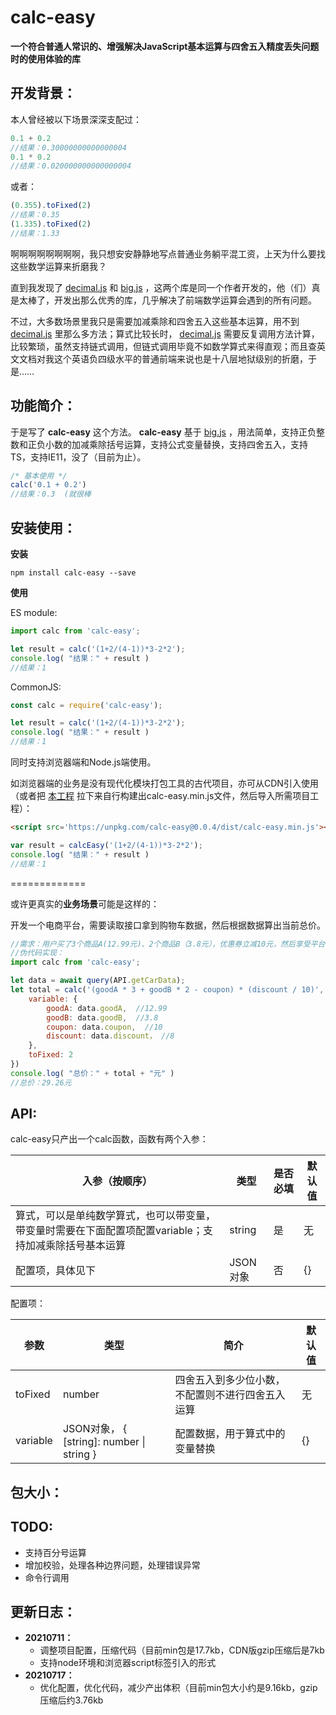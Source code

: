 # calc-easy
**一个符合普通人常识的、增强解决JavaScript基本运算与四舍五入精度丢失问题时的使用体验的库**


## 开发背景：
本人曾经被以下场景深深支配过：
```javascript
0.1 + 0.2
//结果：0.30000000000000004
0.1 * 0.2
//结果：0.020000000000000004
```
或者：
```javascript
(0.355).toFixed(2)
//结果：0.35
(1.335).toFixed(2)
//结果：1.33
```
啊啊啊啊啊啊啊啊，我只想安安静静地写点普通业务躺平混工资，上天为什么要找这些数学运算来折磨我？

直到我发现了 [decimal.js](https://www.npmjs.com/package/decimal.js) 和 [big.js](https://www.npmjs.com/package/big.js) ，这两个库是同一个作者开发的，他（们）真是太棒了，开发出那么优秀的库，几乎解决了前端数学运算会遇到的所有问题。

不过，大多数场景里我只是需要加减乘除和四舍五入这些基本运算，用不到 [decimal.js](https://www.npmjs.com/package/decimal.js) 里那么多方法；算式比较长时， [decimal.js](https://www.npmjs.com/package/decimal.js) 需要反复调用方法计算，比较繁琐，虽然支持链式调用，但链式调用毕竟不如数学算式来得直观；而且查英文文档对我这个英语负四级水平的普通前端来说也是十八层地狱级别的折磨，于是……

## 功能简介：
于是写了 **calc-easy** 这个方法。 **calc-easy** 基于 [big.js](https://www.npmjs.com/package/big.js) ，用法简单，支持正负整数和正负小数的加减乘除括号运算，支持公式变量替换，支持四舍五入，支持TS，支持IE11，没了（目前为止）。
```javascript
/* 基本使用 */
calc('0.1 + 0.2')
//结果：0.3  (就很棒
```

## 安装使用：
**安装**
```shell
npm install calc-easy --save
```
**使用**

ES module:
```javascript
import calc from 'calc-easy';

let result = calc('(1+2/(4-1))*3-2*2');
console.log( "结果：" + result )
//结果：1
```
CommonJS:
```javascript
const calc = require('calc-easy');

let result = calc('(1+2/(4-1))*3-2*2');
console.log( "结果：" + result )
//结果：1
```

同时支持浏览器端和Node.js端使用。

如浏览器端的业务是没有现代化模块打包工具的古代项目，亦可从CDN引入使用（或者把 [本工程](https://github.com/sp0re/easy-calc) 拉下来自行构建出calc-easy.min.js文件，然后导入所需项目工程）：
```html
<script src='https://unpkg.com/calc-easy@0.0.4/dist/calc-easy.min.js'></script>
```
```javascript
var result = calcEasy('(1+2/(4-1))*3-2*2');
console.log( "结果：" + result )
//结果：1
```

=============

或许更真实的**业务场景**可能是这样的：

开发一个电商平台，需要读取接口拿到购物车数据，然后根据数据算出当前总价。
```javascript
//需求：用户买了3个商品A(12.99元)、2个商品B（3.8元），优惠券立减10元，然后享受平台活动总价打8折，求出当前总价并保留两位小数。
//伪代码实现：
import calc from 'calc-easy';

let data = await query(API.getCarData);
let total = calc('(goodA * 3 + goodB * 2 - coupon) * (discount / 10)', {
	variable: {
		goodA: data.goodA,  //12.99
		goodB: data.goodB,  //3.8
		coupon: data.coupon,  //10
		discount: data.discount， //8
	},
	toFixed: 2
})
console.log( "总价：" + total + "元" )
//总价：29.26元
```

## API:
calc-easy只产出一个calc函数，函数有两个入参：

入参（按顺序）          | 类型      | 是否必填              | 默认值
----------        | -----              | ------            | ------------
算式，可以是单纯数学算式，也可以带变量，带变量时需要在下面配置项配置variable；支持加减乘除括号基本运算            | string       | 是   |  无
配置项，具体见下            | JSON对象    |否       | {}

配置项：

参数          | 类型       | 简介    | 默认值
----------        | -----      | -----              | ------------
toFixed            | number      | 四舍五入到多少位小数，不配置则不进行四舍五入运算      |  无
variable            | JSON对象， { [string]: number \| string }   | 配置数据，用于算式中的变量替换    | {}

## 包大小：


## TODO:
- 支持百分号运算
- 增加校验，处理各种边界问题，处理错误异常
- 命令行调用

## 更新日志：
- **20210711：**
	* 调整项目配置，压缩代码（目前min包是17.7kb，CDN版gzip压缩后是7kb
	* 支持node环境和浏览器script标签引入的形式
- **20210717：**
	* 优化配置，优化代码，减少产出体积（目前min包大小约是9.16kb，gzip压缩后约3.76kb